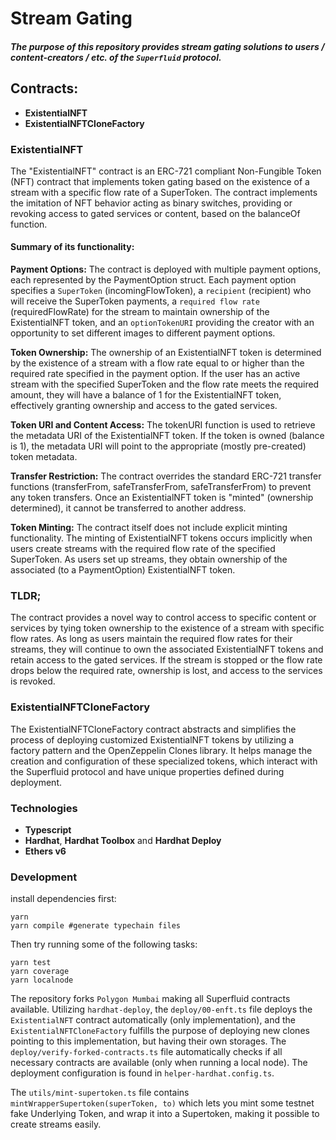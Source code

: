# Stream Gating

##### The purpose of this repository provides stream gating solutions to <i>users</i> / <i>content-creators</i> / etc. of the `Superfluid` protocol.

## Contracts:
 - **ExistentialNFT**
 - **ExistentialNFTCloneFactory**


### ExistentialNFT
The "ExistentialNFT" contract is an ERC-721 compliant Non-Fungible Token (NFT) contract that implements token gating based on the existence of a stream with a specific flow rate of a SuperToken. The contract implements the imitation of NFT behavior acting as binary switches, providing or revoking access to gated services or content, based on the balanceOf function.

#### Summary of its functionality:

**Payment Options:** The contract is deployed with multiple payment options, each represented by the PaymentOption struct. Each payment option specifies a `SuperToken` (incomingFlowToken), a `recipient` (recipient) who will receive the SuperToken payments, a `required flow rate` (requiredFlowRate) for the stream to maintain ownership of the ExistentialNFT token, and an `optionTokenURI` providing the creator with an opportunity to set different images to different payment options.

**Token Ownership:**  The ownership of an ExistentialNFT token is determined by the existence of a stream with a flow rate equal to or higher than the required rate specified in the payment option. If the user has an active stream with the specified SuperToken and the flow rate meets the required amount, they will have a balance of 1 for the ExistentialNFT token, effectively granting ownership and access to the gated services.

**Token URI and Content Access:** The tokenURI function is used to retrieve the metadata URI of the ExistentialNFT token. If the token is owned (balance is 1), the metadata URI will point to the appropriate (mostly pre-created) token metadata.

**Transfer Restriction:** The contract overrides the standard ERC-721 transfer functions (transferFrom, safeTransferFrom, safeTransferFrom) to prevent any token transfers. Once an ExistentialNFT token is "minted" (ownership determined), it cannot be transferred to another address.

**Token Minting:** The contract itself does not include explicit minting functionality. The minting of ExistentialNFT tokens occurs implicitly when users create streams with the required flow rate of the specified SuperToken. As users set up streams, they obtain ownership of the associated (to a PaymentOption) ExistentialNFT token.

### TLDR;
The contract provides a novel way to control access to specific content or services by tying token ownership to the existence of a stream with specific flow rates. As long as users maintain the required flow rates for their streams, they will continue to own the associated ExistentialNFT tokens and retain access to the gated services. If the stream is stopped or the flow rate drops below the required rate, ownership is lost, and access to the services is revoked.

### ExistentialNFTCloneFactory
The ExistentialNFTCloneFactory contract abstracts and simplifies the process of deploying customized ExistentialNFT tokens by utilizing a factory pattern and the OpenZeppelin Clones library. It helps manage the creation and configuration of these specialized tokens, which interact with the Superfluid protocol and have unique properties defined during deployment.

### Technologies

- **Typescript**
- **Hardhat**, **Hardhat Toolbox** and **Hardhat Deploy**
- **Ethers v6**
  
### Development
install dependencies first:
```shell
yarn
yarn compile #generate typechain files
```
Then try running some of the following tasks:

```shell
yarn test
yarn coverage
yarn localnode
```

The repository forks `Polygon Mumbai` making all Superfluid contracts available. Utilizing `hardhat-deploy`, the `deploy/00-enft.ts` file deploys the `ExistentialNFT` contract automatically (only implementation), and the `ExistentialNFTCloneFactory` fulfills the purpose of deploying new clones pointing to this implementation, but having their own storages. The `deploy/verify-forked-contracts.ts` file automatically checks if all necessary contracts are available (only when running a local node). 
The deployment configuration is found in `helper-hardhat.config.ts`. 

The `utils/mint-supertoken.ts` file contains `mintWrapperSupertoken(superToken, to)` which lets you mint some testnet fake Underlying Token, and wrap it into a Supertoken, making it possible to create streams easily.